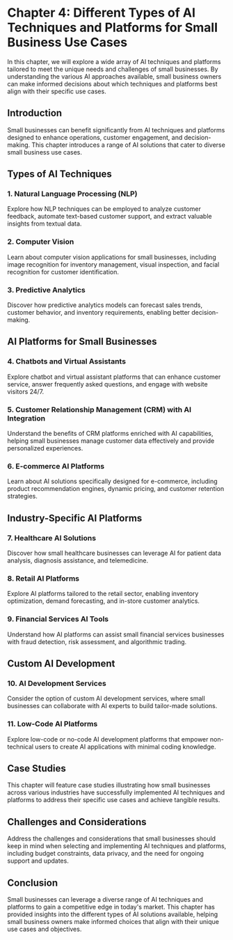 Chapter 4: Different Types of AI Techniques and Platforms for Small Business Use Cases
======================================================================================

In this chapter, we will explore a wide array of AI techniques and platforms tailored to meet the unique needs and challenges of small businesses. By understanding the various AI approaches available, small business owners can make informed decisions about which techniques and platforms best align with their specific use cases.

Introduction
------------

Small businesses can benefit significantly from AI techniques and platforms designed to enhance operations, customer engagement, and decision-making. This chapter introduces a range of AI solutions that cater to diverse small business use cases.

Types of AI Techniques
----------------------

### 1. **Natural Language Processing (NLP)**

Explore how NLP techniques can be employed to analyze customer feedback, automate text-based customer support, and extract valuable insights from textual data.

### 2. **Computer Vision**

Learn about computer vision applications for small businesses, including image recognition for inventory management, visual inspection, and facial recognition for customer identification.

### 3. **Predictive Analytics**

Discover how predictive analytics models can forecast sales trends, customer behavior, and inventory requirements, enabling better decision-making.

AI Platforms for Small Businesses
---------------------------------

### 4. **Chatbots and Virtual Assistants**

Explore chatbot and virtual assistant platforms that can enhance customer service, answer frequently asked questions, and engage with website visitors 24/7.

### 5. **Customer Relationship Management (CRM) with AI Integration**

Understand the benefits of CRM platforms enriched with AI capabilities, helping small businesses manage customer data effectively and provide personalized experiences.

### 6. **E-commerce AI Platforms**

Learn about AI solutions specifically designed for e-commerce, including product recommendation engines, dynamic pricing, and customer retention strategies.

Industry-Specific AI Platforms
------------------------------

### 7. **Healthcare AI Solutions**

Discover how small healthcare businesses can leverage AI for patient data analysis, diagnosis assistance, and telemedicine.

### 8. **Retail AI Platforms**

Explore AI platforms tailored to the retail sector, enabling inventory optimization, demand forecasting, and in-store customer analytics.

### 9. **Financial Services AI Tools**

Understand how AI platforms can assist small financial services businesses with fraud detection, risk assessment, and algorithmic trading.

Custom AI Development
---------------------

### 10. **AI Development Services**

Consider the option of custom AI development services, where small businesses can collaborate with AI experts to build tailor-made solutions.

### 11. **Low-Code AI Platforms**

Explore low-code or no-code AI development platforms that empower non-technical users to create AI applications with minimal coding knowledge.

Case Studies
------------

This chapter will feature case studies illustrating how small businesses across various industries have successfully implemented AI techniques and platforms to address their specific use cases and achieve tangible results.

Challenges and Considerations
-----------------------------

Address the challenges and considerations that small businesses should keep in mind when selecting and implementing AI techniques and platforms, including budget constraints, data privacy, and the need for ongoing support and updates.

Conclusion
----------

Small businesses can leverage a diverse range of AI techniques and platforms to gain a competitive edge in today's market. This chapter has provided insights into the different types of AI solutions available, helping small business owners make informed choices that align with their unique use cases and objectives.
